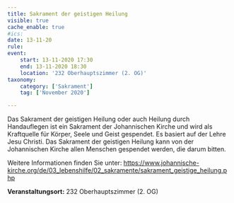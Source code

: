 ```yaml
---
title: Sakrament der geistigen Heilung
visible: true
cache_enable: true
#ics: 
date: 13-11-20
rule: 
event:
	start: 13-11-2020 17:30
	end: 13-11-2020 18:30
	location: '232 Oberhauptszimmer (2. OG)'
taxonomy:
	category: ['Sakrament']
	tag: ['November 2020']

---
```

Das Sakrament der geistigen Heilung oder auch Heilung durch Handauflegen ist ein Sakrament der Johannischen Kirche und wird als Kraftquelle für Körper, Seele und Geist gespendet. Es basiert auf der Lehre Jesu Christi. Das Sakrament der geistigen Heilung kann von der Johannischen Kirche allen Menschen gespendet werden, die darum bitten.

Weitere Informationen finden Sie unter:
https://www.johannische-kirche.org/de/03_lebenshilfe/02_sakramente/sakrament_geistige_heilung.php



**Veranstaltungsort:** 232 Oberhauptszimmer (2. OG)

